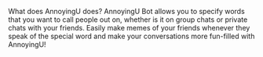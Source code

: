 What does AnnoyingU does?
AnnoyingU Bot allows you to specify words that you want to call people out on, whether is it on group chats or private chats with your friends. Easily make memes of your friends whenever they speak of the special word and make your conversations more fun-filled with AnnoyingU!
